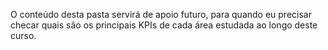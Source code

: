 O conteúdo desta pasta servirá de apoio futuro, para quando eu precisar checar quais são os principais KPIs de cada área estudada ao longo deste curso.
